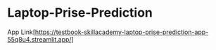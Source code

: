 # Laptop-Prise-Prediction


App Link[https://testbook-skillacademy-laptop-prise-prediction-app-55q8u4.streamlit.app/]
